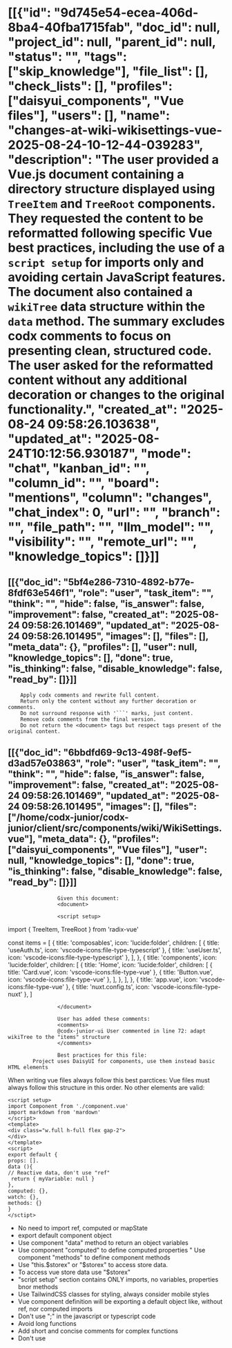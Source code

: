 # [[{"id": "9d745e54-ecea-406d-8ba4-40fba1715fab", "doc_id": null, "project_id": null, "parent_id": null, "status": "", "tags": ["skip_knowledge"], "file_list": [], "check_lists": [], "profiles": ["daisyui_components", "Vue files"], "users": [], "name": "changes-at-wiki-wikisettings-vue-2025-08-24-10-12-44-039283", "description": "The user provided a Vue.js document containing a directory structure displayed using `TreeItem` and `TreeRoot` components. They requested the content to be reformatted following specific Vue best practices, including the use of a `script setup` for imports only and avoiding certain JavaScript features. The document also contained a `wikiTree` data structure within the `data` method. The summary excludes codx comments to focus on presenting clean, structured code. The user asked for the reformatted content without any additional decoration or changes to the original functionality.", "created_at": "2025-08-24 09:58:26.103638", "updated_at": "2025-08-24T10:12:56.930187", "mode": "chat", "kanban_id": "", "column_id": "", "board": "mentions", "column": "changes", "chat_index": 0, "url": "", "branch": "", "file_path": "", "llm_model": "", "visibility": "", "remote_url": "", "knowledge_topics": []}]]
## [[{"doc_id": "5bf4e286-7310-4892-b77e-8fdf63e546f1", "role": "user", "task_item": "", "think": "", "hide": false, "is_answer": false, "improvement": false, "created_at": "2025-08-24 09:58:26.101469", "updated_at": "2025-08-24 09:58:26.101495", "images": [], "files": [], "meta_data": {}, "profiles": [], "user": null, "knowledge_topics": [], "done": true, "is_thinking": false, "disable_knowledge": false, "read_by": []}]]

        Apply codx comments and rewrite full content.
        Return only the content without any further decoration or comments.
        Do not surround response with '```' marks, just content.
        Remove codx comments from the final version.
        Do not return the <document> tags but respect tags present of the original content.
        
## [[{"doc_id": "6bbdfd69-9c13-498f-9ef5-d3ad57e03863", "role": "user", "task_item": "", "think": "", "hide": false, "is_answer": false, "improvement": false, "created_at": "2025-08-24 09:58:26.101469", "updated_at": "2025-08-24 09:58:26.101495", "images": [], "files": ["/home/codx-junior/codx-junior/client/src/components/wiki/WikiSettings.vue"], "meta_data": {}, "profiles": ["daisyui_components", "Vue files"], "user": null, "knowledge_topics": [], "done": true, "is_thinking": false, "disable_knowledge": false, "read_by": []}]]

                    Given this document:
                    <document>

                    <script setup>
import { TreeItem, TreeRoot } from 'radix-vue'

const items = [
  {
    title: 'composables',
    icon: 'lucide:folder',
    children: [
      { title: 'useAuth.ts', icon: 'vscode-icons:file-type-typescript' },
      { title: 'useUser.ts', icon: 'vscode-icons:file-type-typescript' },
    ],
  },
  {
    title: 'components',
    icon: 'lucide:folder',
    children: [
      {
        title: 'Home',
        icon: 'lucide:folder',
        children: [
          { title: 'Card.vue', icon: 'vscode-icons:file-type-vue' },
          { title: 'Button.vue', icon: 'vscode-icons:file-type-vue' },
        ],
      },
    ],
  },
  { title: 'app.vue', icon: 'vscode-icons:file-type-vue' },
  { title: 'nuxt.config.ts', icon: 'vscode-icons:file-type-nuxt' },
]
</script>
<template>
  <div class="w-full flex flex-col gap-4">
      
    <TreeRoot
    v-slot="{ flattenItems }"
    class="list-none select-none w-56 bg-white text-blackA11 rounded-lg p-2 text-sm font-medium"
    :items="items"
    :get-key="(item) => item.title"
    :default-expanded="['components']"
  >
    <h2 class="font-semibold !text-base text-blackA11 px-2 pt-1">
      Directory Structure
    </h2>
    <TreeItem
      v-for="item in flattenItems"
      v-slot="{ isExpanded }"
      :key="item._id"
      :style="{ 'padding-left': `${item.level - 0.5}rem` }"
      v-bind="item.bind"
      class="flex items-center py-1 px-2 my-0.5 rounded outline-none focus:ring-grass8 focus:ring-2 data-[selected]:bg-grass4"
    >
      <template v-if="item.hasChildren">
        I
      </template>
      <Icon
        v-else
        :icon="item.value.icon || 'lucide:file'"
        class="h-4 w-4"
      />
      <div class="pl-2">
        {{ item.value.title }}
      </div>
    </TreeItem>
  </TreeRoot>
      
  </div>
</template>

<script>
export default {
  data() {
    return {
      @codx-ok, please-wait...: adapt wikiTree to the "items" structure
      wikiTree: [
        {
          id: "home",
          name: "Home",
          keywords: [],
          description: "Wiki home page. Add all basic information about the project and welcome the user",
          children: ["get_started"],
        },
        {
          id: "get_started",
          name: "Get started",
          keywords: ["npm", "python", "install", "start", "run"],
          description: "Instructions for running the project",
          children: ["get_started"],
        },
        {
          id: "fastapi_documentation",
          name: "FastAPI Documentation",
          keywords: ["FastAPI", "Python", "RESTful API", "Documentation"],
          description: "How to document a FastAPI Python project using Swagger UI and other tools",
          children: ["swagger_ui", "other_tools"],
        },
        {
          id: "swagger_ui",
          name: "Swagger UI",
          keywords: ["Swagger", "UI", "API documentation"],
          description: "Using Swagger UI to generate interactive API documentation for your FastAPI project",
          children: [],
        },
        {
          id: "other_tools",
          name: "Other Tools",
          keywords: ["ReDoc", "Sphinx", "API Blueprint"],
          description: "Alternative tools for documenting your FastAPI project",
          children: [],
        }
      ]
    }
  },
  created() {
    this.loadCategories()
  },
  methods: {
    async loadCategories() {
      // Load categories from an external source if needed
    },
    editCategory(category) {
      // Edit the selected category's properties, assign a new parent, or add child nodes
    }
  }
}
</script>

                    </document>

                    User has added these comments:
                    <comments>
                    @codx-junior-ui User commented in line 72: adapt wikiTree to the "items" structure
                    </comments>

                    Best practices for this file:
            Project uses DaisyUI for components, use them instead basic HTML elements
When writing vue files always follow this best parctices:
Vue files must always follow this structure in this order.
No other elements are valid:
```example vue file
<script setup>
import Component from './component.vue'
import markdown from 'mardown'
</script>
<template>
<div class="w.full h-full flex gap-2">
</div>
</template>
<script>
export default {
props: [].
data (){
// Reactive data, don't use "ref"
 return { myVariable: null }
},
computed: {},
watch: {},
methods: {}
}
</sctipt>
```
* No need to import ref, computed or mapState 
* export default component object
* Use component "data" method to return an object variables
* Use component "computed" to define computed properties
" Use component "methods" to define component methods 
* Use "this.$storex" or "$storex" to access store data.
* To access vue store data use "$storex"
* "script setup" section contains ONLY imports, no variables, properties bnor methods
* Use TailwindCSS classes for styling, always consider mobile styles
* Vue component definition will be exporting a default object like, without ref, nor computed imports
* Don't use ";" in the javascript or typescript code
* Avoid long functions
* Add short and concise comments for complex functions
* Don't use <style> elements, use TailWindCSS classes
            
                    
## [[{"doc_id": "5208b172-5137-490b-a516-f6cf0b393566", "role": "assistant", "task_item": "", "think": null, "hide": false, "is_answer": false, "improvement": false, "created_at": "2025-08-24 09:58:26.101469", "updated_at": "2025-08-24 09:58:26.101495", "images": [], "files": [], "meta_data": {"time_taken": 10.763930082321167, "first_chunk_time_taken": 9.012222290039062e-05, "model": "openai/gpt-4o"}, "profiles": ["daisyui_components", "Vue files"], "user": null, "knowledge_topics": [], "done": true, "is_thinking": null, "disable_knowledge": false, "read_by": []}]]
<document>

<script setup>
import { TreeItem, TreeRoot } from 'radix-vue'
</script>

<template>
  <div class="w-full flex flex-col gap-4">
    <TreeRoot
      v-slot="{ flattenItems }"
      class="list-none select-none w-56 bg-white text-blackA11 rounded-lg p-2 text-sm font-medium"
      :items="items"
      :get-key="(item) => item.title"
      :default-expanded="['components']"
    >
      <h2 class="font-semibold !text-base text-blackA11 px-2 pt-1">
        Directory Structure
      </h2>
      <TreeItem
        v-for="item in flattenItems"
        v-slot="{ isExpanded }"
        :key="item._id"
        :style="{ 'padding-left': `${item.level - 0.5}rem` }"
        v-bind="item.bind"
        class="flex items-center py-1 px-2 my-0.5 rounded outline-none focus:ring-grass8 focus:ring-2 data-[selected]:bg-grass4"
      >
        <template v-if="item.hasChildren">
          I
        </template>
        <Icon
          v-else
          :icon="item.value.icon || 'lucide:file'"
          class="h-4 w-4"
        />
        <div class="pl-2">
          {{ item.value.title }}
        </div>
      </TreeItem>
    </TreeRoot>
  </div>
</template>

<script>
export default {
  data() {
    return {
      wikiTree: [
        {
          id: "home",
          name: "Home",
          keywords: [],
          description: "Wiki home page. Add all basic information about the project and welcome the user",
          children: ["get_started"]
        },
        {
          id: "get_started",
          name: "Get started",
          keywords: ["npm", "python", "install", "start", "run"],
          description: "Instructions for running the project",
          children: ["get_started"]
        },
        {
          id: "fastapi_documentation",
          name: "FastAPI Documentation",
          keywords: ["FastAPI", "Python", "RESTful API", "Documentation"],
          description: "How to document a FastAPI Python project using Swagger UI and other tools",
          children: ["swagger_ui", "other_tools"]
        },
        {
          id: "swagger_ui",
          name: "Swagger UI",
          keywords: ["Swagger", "UI", "API documentation"],
          description: "Using Swagger UI to generate interactive API documentation for your FastAPI project",
          children: []
        },
        {
          id: "other_tools",
          name: "Other Tools",
          keywords: ["ReDoc", "Sphinx", "API Blueprint"],
          description: "Alternative tools for documenting your FastAPI project",
          children: []
        }
      ]
    }
  },
  created() {
    this.loadCategories()
  },
  methods: {
    async loadCategories() {
      // Load categories from an external source if needed
    },
    editCategory(category) {
      // Edit the selected category's properties, assign a new parent, or add child nodes
    }
  }
}
</script>
</document>